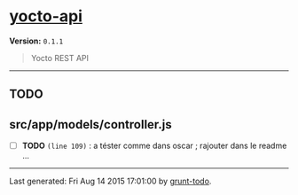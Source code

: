 # [yocto-api]( http://www.yocto.re )

**Version:** `0.1.1`

> Yocto REST API 

* * *

## TODO

## src/app/models/controller.js

-  [ ] **TODO** `(line 109)`  : a téster comme dans oscar ; rajouter dans le readme ...


* * *

Last generated: Fri Aug 14 2015 17:01:00 by [grunt-todo](https://github.com/leny/grunt-todo).
